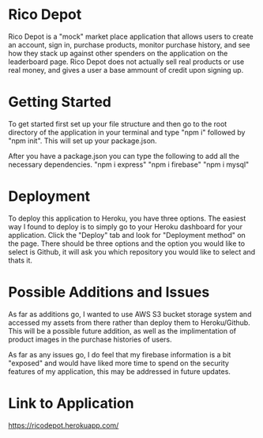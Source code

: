 # Rico Depot
Rico Depot is a "mock" market place application that allows users to create an account, sign in, purchase products, monitor purchase history, and see how they stack up against other spenders on the application on the leaderboard page. Rico Depot does not actually sell real products or use real money, and gives a user a base ammount of credit upon signing up.

# Getting Started
To get started first set up your file structure and then go to the root directory of the application in your terminal and type "npm i" followed by "npm init". This will set up your package.json.

After you have a package.json you can type the following to add all the necessary dependencies.
"npm i express"
"npm i firebase"
"npm i mysql"

# Deployment
To deploy this application to Heroku, you have three options. The easiest way I found to deploy is to simply go to your Heroku dashboard for your application. Click the "Deploy" tab and look for "Deployment method" on the page. There should be three options and the option you would like to select is Github, it will ask you which repository you would like to select and thats it.

# Possible Additions and Issues

As far as additions go, I wanted to use AWS S3 bucket storage system and accessed my assets from there rather than deploy them to Heroku/Github. This will be a possible future addition, as well as the implimentation of product images in the purchase histories of users.

As far as any issues go, I do feel that my firebase information is a bit "exposed" and would have liked more time to spend on the security features of my application, this may be addressed in future updates.

# Link to Application
https://ricodepot.herokuapp.com/

